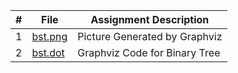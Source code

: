 
|   #   |  File | Assignment Description |
| :---: | ----------- | ---------------------- |
| 1 | [bst.png](https://github.com/huyngo878/4883-SoftwareTools-Ngo/blob/main/Assignment/A01/bst.png) | Picture Generated by Graphviz |
|   2    |       [bst.dot](https://github.com/huyngo878/4883-SoftwareTools-Ngo/blob/main/Assignment/A01/bst.dot)     |          Graphviz Code for Binary Tree               |
